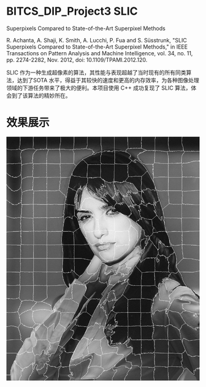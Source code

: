 # BITCS_DIP_Project3 SLIC 
Superpixels Compared to State-of-the-Art Superpixel Methods

R. Achanta, A. Shaji, K. Smith, A. Lucchi, P. Fua and S. Süsstrunk, "SLIC Superpixels Compared to State-of-the-Art Superpixel Methods," in IEEE Transactions on Pattern Analysis and Machine Intelligence, vol. 34, no. 11, pp. 2274-2282, Nov. 2012, doi: 10.1109/TPAMI.2012.120.


SLIC 作为一种生成超像素的算法，其性能与表现超越了当时现有的所有同类算法，达到了SOTA 水平，得益于其较快的速度和更高的内存效率，为各种图像处理领域的下游任务带来了极大的便利。本项目使用 C++ 成功复现了 SLIC 算法，体会到了该算法的精妙所在。


# 效果展示
<img src="Figures/SuperPixels.jpg" width="600" alt="抖音小程序"/><br/>

